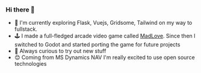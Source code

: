 ### Hi there 👋
- 🌱 I'm currently exploring Flask, Vuejs, Gridsome, Tailwind on my way to fullstack.
- 🕹️ I made a full-fledged arcade video game called [MadLove](https://www.madlove.games/). Since then I switched to Godot and started porting the game for future projects
- 🧐 Always curious to try out new stuff
- 😊 Coming from MS Dynamics NAV I'm really excited to use open source technologies
